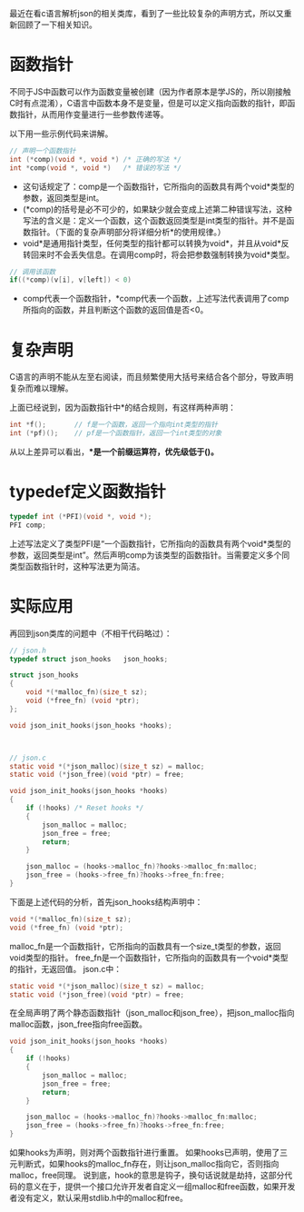 最近在看c语言解析json的相关类库，看到了一些比较复杂的声明方式，所以又重新回顾了一下相关知识。

# 函数指针
不同于JS中函数可以作为函数变量被创建（因为作者原本是学JS的，所以刚接触C时有点混淆），C语言中函数本身不是变量，但是可以定义指向函数的指针，即函数指针，从而用作变量进行一些参数传递等。

以下用一些示例代码来讲解。
```c
// 声明一个函数指针
int (*comp)(void *, void *) /* 正确的写法 */
int *comp(void *, void *)   /* 错误的写法 */
```
- 这句话规定了：comp是一个函数指针，它所指向的函数具有两个void\*类型的参数，返回类型是int。
- (\*comp)的括号是必不可少的，如果缺少就会变成上述第二种错误写法，这种写法的含义是：定义一个函数，这个函数返回类型是int类型的指针。并不是函数指针。（下面的复杂声明部分将详细分析\*的使用规律。）
- void\*是通用指针类型，任何类型的指针都可以转换为void\*，并且从void\*反转回来时不会丢失信息。在调用comp时，将会把参数强制转换为void\*类型。
```c
// 调用该函数
if((*comp)(v[i], v[left]) < 0)
```
- comp代表一个函数指针，*comp代表一个函数，上述写法代表调用了comp所指向的函数，并且判断这个函数的返回值是否<0。
# 复杂声明
C语言的声明不能从左至右阅读，而且频繁使用大括号来结合各个部分，导致声明复杂而难以理解。

上面已经说到，因为函数指针中*的结合规则，有这样两种声明：
```c
int *f();       // f是一个函数，返回一个指向int类型的指针
int (*pf)();    // pf是一个函数指针，返回一个int类型的对象
```
从以上差异可以看出，**\*是一个前缀运算符，优先级低于()。**

# typedef定义函数指针
```c
typedef int (*PFI)(void *, void *);
PFI comp;
```
上述写法定义了类型PFI是“一个函数指针，它所指向的函数具有两个void*类型的参数，返回类型是int”。然后声明comp为该类型的函数指针。当需要定义多个同类型函数指针时，这种写法更为简洁。

# 实际应用
再回到json类库的问题中（不相干代码略过）：
```c
// json.h
typedef struct json_hooks   json_hooks;

struct json_hooks
{
    void *(*malloc_fn)(size_t sz);
    void (*free_fn) (void *ptr);
};

void json_init_hooks(json_hooks *hooks);



// json.c
static void *(*json_malloc)(size_t sz) = malloc;
static void (*json_free)(void *ptr) = free;

void json_init_hooks(json_hooks *hooks)
{
    if (!hooks) /* Reset hooks */
    { 
        json_malloc = malloc;
        json_free = free;
        return;
    }

    json_malloc = (hooks->malloc_fn)?hooks->malloc_fn:malloc;
    json_free = (hooks->free_fn)?hooks->free_fn:free;
}
```

下面是上述代码的分析，首先json_hooks结构声明中：
```c
void *(*malloc_fn)(size_t sz);
void (*free_fn) (void *ptr);
```
malloc_fn是一个函数指针，它所指向的函数具有一个size_t类型的参数，返回void类型的指针。
free_fn是一个函数指针，它所指向的函数具有一个void*类型的指针，无返回值。
json.c中：
```c
static void *(*json_malloc)(size_t sz) = malloc;
static void (*json_free)(void *ptr) = free;
```
在全局声明了两个静态函数指针（json_malloc和json_free），把json_malloc指向malloc函数，json_free指向free函数。
```c
void json_init_hooks(json_hooks *hooks)
{
    if (!hooks)
    { 
        json_malloc = malloc;
        json_free = free;
        return;
    }

    json_malloc = (hooks->malloc_fn)?hooks->malloc_fn:malloc;
    json_free = (hooks->free_fn)?hooks->free_fn:free;
}
```
如果hooks为声明，则对两个函数指针进行重置。
如果hooks已声明，使用了三元判断式，如果hooks的malloc_fn存在，则让json_malloc指向它，否则指向malloc，free同理。
说到底，hook的意思是钩子，换句话说就是劫持，这部分代码的意义在于，提供一个接口允许开发者自定义一组malloc和free函数，如果开发者没有定义，默认采用stdlib.h中的malloc和free。
